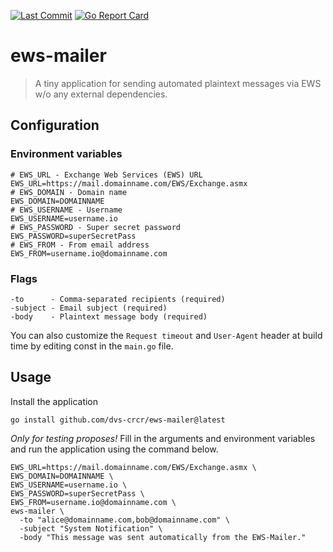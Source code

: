 [![Last Commit](https://img.shields.io/github/last-commit/dvs-crcr/ews-mailer)](https://github.com/dvs-crcr/ews-mailer/commits/main)
[![Go Report Card](https://goreportcard.com/badge/github.com/dvs-crcr/ews-mailer)](https://goreportcard.com/report/github.com/dvs-crcr/ews-mailer)
# ews-mailer

> A tiny application for sending automated plaintext messages via EWS w/o any external dependencies.

## Configuration
### Environment variables

```dotenv
# EWS_URL - Exchange Web Services (EWS) URL 
EWS_URL=https://mail.domainname.com/EWS/Exchange.asmx
# EWS_DOMAIN - Domain name
EWS_DOMAIN=DOMAINNAME
# EWS_USERNAME - Username
EWS_USERNAME=username.io
# EWS_PASSWORD - Super secret password
EWS_PASSWORD=superSecretPass
# EWS_FROM - From email address
EWS_FROM=username.io@domainname.com
```

### Flags
```text
-to      - Comma-separated recipients (required)
-subject - Email subject (required)
-body    - Plaintext message body (required)
```

You can also customize the `Request timeout` and `User-Agent` header at build time by editing const in the `main.go` file.

## Usage
Install the application

```shell
go install github.com/dvs-crcr/ews-mailer@latest
```

*Only for testing proposes!* Fill in the arguments and environment variables and run the application using the command below.

```shell
EWS_URL=https://mail.domainname.com/EWS/Exchange.asmx \
EWS_DOMAIN=DOMAINNAME \
EWS_USERNAME=username.io \
EWS_PASSWORD=superSecretPass \
EWS_FROM=username.io@domainname.com \
ews-mailer \
  -to "alice@domainname.com,bob@domainname.com" \
  -subject "System Notification" \
  -body "This message was sent automatically from the EWS-Mailer."
```
